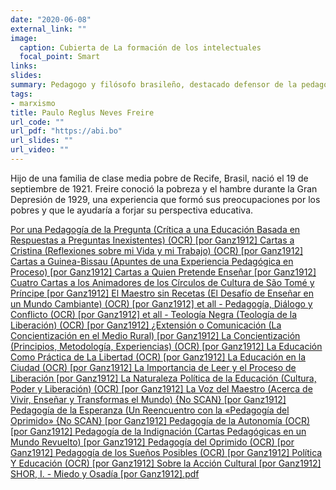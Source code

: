 ```yaml
---
date: "2020-06-08"
external_link: ""
image:
  caption: Cubierta de La formación de los intelectuales
  focal_point: Smart
links: 
slides: 
summary: Pedagogo y filósofo brasileño, destacado defensor de la pedagogía crítica.
tags:
- marxismo
title: Paulo Reglus Neves Freire
url_code: ""
url_pdf: "https://abi.bo"
url_slides: ""
url_video: ""
---
```


Hijo de una familia de clase media pobre de Recife, Brasil, nació el 19 de septiembre de 1921. Freire conoció la pobreza y el hambre durante la Gran Depresión de 1929, una experiencia que formó sus preocupaciones por los pobres y que le ayudaría a forjar su perspectiva educativa. 

<div class="btn-links mb-3">
<a class="btn btn-outline-primary my-1 mr-1" href="https://drive.google.com/file/d/1OnKdVv5dX8fFeDFbROpwffl_0gWoFLf9/view?usp=sharing" target="_blank" rel="noopener">
  Por una Pedagogía de la Pregunta (Crítica a una Educación Basada en Respuestas a Preguntas Inexistentes) (OCR) [por Ganz1912]
</a>
<a class="btn btn-outline-primary my-1 mr-1" href="https://drive.google.com/file/d/1OnKdVv5dX8fFeDFbROpwffl_0gWoFLf9/view?usp=sharing" target="_blank" rel="noopener">
  Cartas a Cristina (Reflexiones sobre mi Vida y mi Trabajo) (OCR) [por Ganz1912]
</a><a class="btn btn-outline-primary my-1 mr-1" href="https://drive.google.com/file/d/1OnKdVv5dX8fFeDFbROpwffl_0gWoFLf9/view?usp=sharing" target="_blank" rel="noopener">
  Cartas a Guinea-Bissau (Apuntes de una Experiencia Pedagógica en Proceso) [por Ganz1912]
</a><a class="btn btn-outline-primary my-1 mr-1" href="https://drive.google.com/file/d/1OnKdVv5dX8fFeDFbROpwffl_0gWoFLf9/view?usp=sharing" target="_blank" rel="noopener">
  Cartas a Quien Pretende Enseñar [por Ganz1912]
</a>
</a><a class="btn btn-outline-primary my-1 mr-1" href="https://drive.google.com/file/d/1OnKdVv5dX8fFeDFbROpwffl_0gWoFLf9/view?usp=sharing" target="_blank" rel="noopener">
  Cuatro Cartas a los Animadores de los Círculos de Cultura de São Tomé y Príncipe [por Ganz1912]
</a><a class="btn btn-outline-primary my-1 mr-1" href="https://drive.google.com/file/d/1OnKdVv5dX8fFeDFbROpwffl_0gWoFLf9/view?usp=sharing" target="_blank" rel="noopener">
  El Maestro sin Recetas (El Desafío de Enseñar en un Mundo Cambiante) (OCR) [por Ganz1912]
</a><a class="btn btn-outline-primary my-1 mr-1" href="https://drive.google.com/file/d/1OnKdVv5dX8fFeDFbROpwffl_0gWoFLf9/view?usp=sharing" target="_blank" rel="noopener">
  et all - Pedagogía, Diálogo y Conflicto (OCR) [por Ganz1912]
</a>
</a><a class="btn btn-outline-primary my-1 mr-1" href="https://drive.google.com/file/d/1OnKdVv5dX8fFeDFbROpwffl_0gWoFLf9/view?usp=sharing" target="_blank" rel="noopener">
  et all - Teología Negra (Teología de la Liberación) (OCR) [por Ganz1912]
</a><a class="btn btn-outline-primary my-1 mr-1" href="https://drive.google.com/file/d/1OnKdVv5dX8fFeDFbROpwffl_0gWoFLf9/view?usp=sharing" target="_blank" rel="noopener">
  ¿Extensión o Comunicación (La Concientización en el Medio Rural) [por Ganz1912]
</a><a class="btn btn-outline-primary my-1 mr-1" href="https://drive.google.com/file/d/1OnKdVv5dX8fFeDFbROpwffl_0gWoFLf9/view?usp=sharing" target="_blank" rel="noopener">
  La Concientización (Principios, Metodología, Experiencias) (OCR) [por Ganz1912]
</a>
</a><a class="btn btn-outline-primary my-1 mr-1" href="https://drive.google.com/file/d/1OnKdVv5dX8fFeDFbROpwffl_0gWoFLf9/view?usp=sharing" target="_blank" rel="noopener">
  La Educación Como Práctica de La Libertad (OCR) [por Ganz1912]
</a><a class="btn btn-outline-primary my-1 mr-1" href="https://drive.google.com/file/d/1OnKdVv5dX8fFeDFbROpwffl_0gWoFLf9/view?usp=sharing" target="_blank" rel="noopener">
  La Educación en la Ciudad (OCR) [por Ganz1912]
</a><a class="btn btn-outline-primary my-1 mr-1" href="https://drive.google.com/file/d/1OnKdVv5dX8fFeDFbROpwffl_0gWoFLf9/view?usp=sharing" target="_blank" rel="noopener">
  La Importancia de Leer y el Proceso de Liberación [por Ganz1912]
</a>
</a><a class="btn btn-outline-primary my-1 mr-1" href="https://drive.google.com/file/d/1OnKdVv5dX8fFeDFbROpwffl_0gWoFLf9/view?usp=sharing" target="_blank" rel="noopener">
  La Naturaleza Política de la Educación (Cultura, Poder y Liberación) (OCR) [por Ganz1912]
</a><a class="btn btn-outline-primary my-1 mr-1" href="https://drive.google.com/file/d/1OnKdVv5dX8fFeDFbROpwffl_0gWoFLf9/view?usp=sharing" target="_blank" rel="noopener">
  La Voz del Maestro (Acerca de Vivir, Enseñar y Transformas el Mundo) {No SCAN} [por Ganz1912]
</a><a class="btn btn-outline-primary my-1 mr-1" href="https://drive.google.com/file/d/1OnKdVv5dX8fFeDFbROpwffl_0gWoFLf9/view?usp=sharing" target="_blank" rel="noopener">
  Pedagogía de la Esperanza (Un Reencuentro con la «Pedagogía del Oprimido» {No SCAN} [por Ganz1912]
</a>
</a><a class="btn btn-outline-primary my-1 mr-1" href="https://drive.google.com/file/d/1OnKdVv5dX8fFeDFbROpwffl_0gWoFLf9/view?usp=sharing" target="_blank" rel="noopener">
  Pedagogía de la Autonomía (OCR) [por Ganz1912]
</a><a class="btn btn-outline-primary my-1 mr-1" href="https://drive.google.com/file/d/1OnKdVv5dX8fFeDFbROpwffl_0gWoFLf9/view?usp=sharing" target="_blank" rel="noopener">
  Pedagogía de la Indignación (Cartas Pedagógicas en un Mundo Revuelto) [por Ganz1912]
</a><a class="btn btn-outline-primary my-1 mr-1" href="https://drive.google.com/file/d/1OnKdVv5dX8fFeDFbROpwffl_0gWoFLf9/view?usp=sharing" target="_blank" rel="noopener">
  Pedagogía del Oprimido (OCR) [por Ganz1912]
</a>
<a class="btn btn-outline-primary my-1 mr-1" href="https://drive.google.com/file/d/1OnKdVv5dX8fFeDFbROpwffl_0gWoFLf9/view?usp=sharing" target="_blank" rel="noopener">
  Pedagogía de los Sueños Posibles (OCR) [por Ganz1912]  
</a>
<a class="btn btn-outline-primary my-1 mr-1" href="https://drive.google.com/file/d/1OnKdVv5dX8fFeDFbROpwffl_0gWoFLf9/view?usp=sharing" target="_blank" rel="noopener">
  Política Y Educación (OCR) [por Ganz1912]  
</a><a class="btn btn-outline-primary my-1 mr-1" href="https://drive.google.com/file/d/1OnKdVv5dX8fFeDFbROpwffl_0gWoFLf9/view?usp=sharing" target="_blank" rel="noopener">
  Sobre la Acción Cultural [por Ganz1912]
</a>
<a class="btn btn-outline-primary my-1 mr-1" href="https://drive.google.com/file/d/1OnKdVv5dX8fFeDFbROpwffl_0gWoFLf9/view?usp=sharing" target="_blank" rel="noopener">
  SHOR, I. - Miedo y Osadía [por Ganz1912].pdf
</a>
</div>


